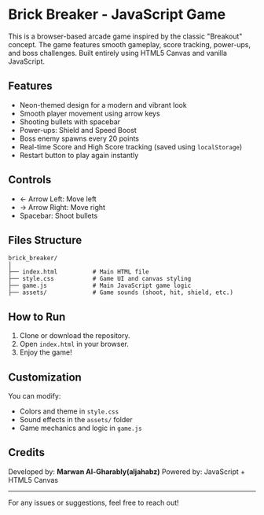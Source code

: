# Brick Breaker - JavaScript Game

This is a browser-based arcade game inspired by the classic "Breakout" concept. The game features smooth gameplay, score tracking, power-ups, and boss challenges. Built entirely using HTML5 Canvas and vanilla JavaScript.

## Features

* Neon-themed design for a modern and vibrant look
* Smooth player movement using arrow keys
* Shooting bullets with spacebar
* Power-ups: Shield and Speed Boost
* Boss enemy spawns every 20 points
* Real-time Score and High Score tracking (saved using `localStorage`)
* Restart button to play again instantly

## Controls

* ← Arrow Left: Move left
* → Arrow Right: Move right
* Spacebar: Shoot bullets

## Files Structure

```
brick_breaker/
│
├── index.html          # Main HTML file
├── style.css           # Game UI and canvas styling
├── game.js             # Main JavaScript game logic
├── assets/             # Game sounds (shoot, hit, shield, etc.)
```

## How to Run

1. Clone or download the repository.
2. Open `index.html` in your browser.
3. Enjoy the game!

## Customization

You can modify:

* Colors and theme in `style.css`
* Sound effects in the `assets/` folder
* Game mechanics and logic in `game.js`

## Credits

Developed by: **Marwan Al-Gharably(aljahabz)**
Powered by: JavaScript + HTML5 Canvas

---

For any issues or suggestions, feel free to reach out!
